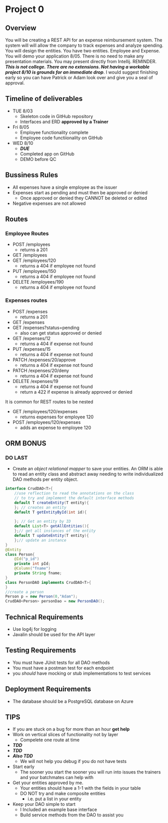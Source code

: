 # Project 0

## Overview
You will be creating a REST API for an expense reimbursement system. The system will will allow the company to track expenses and analyze spending. You will design the entities. You have two entities. Employee and Expense. You will demo your application 8/05. There is no need to make any presentation materials. You may present directly from Intellij. REMINDER. ***This is not college. There are no extensions. Not having a workable project 8/10 is grounds for an immediate drop***. I would suggest finishing early so you can have Patrick or Adam look over and give you a seal of approval.

## Timeline of deliverables
- TUE 8/03
  - Skeleton code in GitHub repository
  - Interfaces and ERD **approved by a Trainer**
- Fri 8/05
  - Employee functionality complete
  - Employee code functiionality on GitHub
- WED 8/10
  - ***DUE***
  - Completed app on GitHub
  - DEMO before QC


## Bussiness Rules
- All expenses have a single employee as the issuer
- Expenses start as pending and must then be approved or denied
  - Once approved or denied they CANNOT be deleted or edited
- Negative expenses are not allowed

## Routes

### Employee Routes
- POST /employees 
  - returns a 201
- GET /employees
- GET /employees/120
  - returns a 404 if employee not found
- PUT /employees/150
  - returns a 404 if employee not found
- DELETE /employees/190
  - returns a 404 if employee not found


### Expenses routes
- POST /expenses 
  - returns a 201
- GET /expenses
- GET /expenses?status=pending
  - also can get status approved or denied
- GET /expenses/12
  - returns a 404 if expense not found
- PUT /expenses/15
  - returns a 404 if expense not found
- PATCH /expenses/20/approve
  - returns a 404 if expense not found
- PATCH /expenses/20/deny
  - returns a 404 if expense not found
- DELETE /expenses/19
  - returns a 404 if expense not found
  - return a 422 if expense is already approved or denied

It is common for REST routes to be nested 
- GET /employees/120/expenses
  - returns expenses for employee 120
- POST /employees/120/expenses
  - adds an expense to employee 120

## ORM BONUS
### DO LAST
- Create an *object relational mapper* to save your entities. An ORM is able to read an entity class and abstract away needing to write individualized DAO methods per entity object.
```java
interface CrudDAO<T>{
    //use reflection to read the annotations on the class
    // to try and implement the default interface methods
    default T createEntity(T entity){
    }; // creates an entity
    default T getEntityById(int id){
        
    }; // Get an entity by ID
    default List<T> getAllEntities(){
    };// get all instances of the entity
    default T updateEntity(T entity){
    };// update an instance 
}
@Entity
class Person{
    @Id("p_id")
    private int pId;
    @Column("fname")
    private String fname;
}
class PersonDAO implements CrudDAO<T>{  
}
//create a person
Person p = new Person(0,"Adam");
CrudDAO<Person> personDao = new PersonDAO();
```
## Technical Requirements
- Use log4j for logging
- Javalin should be used for the API layer

## Testing Requirements
- You must have JUnit tests for all DAO methods
- You must have a postman test for each endpoint
- you *should* have mocking or stub implementations to test services

## Deployment Requirements
- The database should be a PostgreSQL database on Azure

## TIPS
- If you are stuck on a bug for more than an hour **get help**
- Work on vertical slices of functionality not by layer
  - Compelete one route at time
- ***TDD***
- ***TDD***
- ***Also TDD***
  - We will not help you debug if you do not have tests
- Start early
  - The sooner you start the sooner you will run into issues the trainers and your batchmates can help with
- Get your entities approved by me.
  - Your entities should have a 1-1 with the fields in your table
  - DO NOT try and make composite entities
    - i.e. put a list in your entity
- Keep your DAO simple to start
  - I Included an example base interface
  - Build service methods from the DAO to assist you